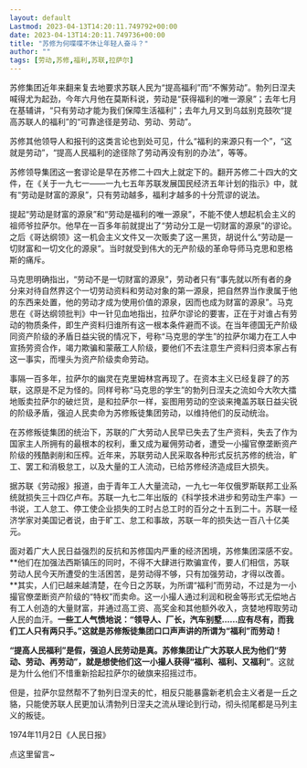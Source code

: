 ```yaml
---
layout: default
Lastmod: 2023-04-13T14:20:11.749792+00:00
date: 2023-04-13T14:20:11.749736+00:00
title: "苏修为何喋喋不休让年轻人奋斗？"
author: ""
tags: [劳动,苏修,福利,苏联,拉萨尔]
---
```


苏修集团近年来翻来复去地要求苏联人民为“提高福利”而“不懈劳动”。勃列日涅夫喊得尤为起劲，今年六月他在莫斯科说，劳动是“获得福利的唯一源泉”；去年七月在基辅讲，“只有劳动才能为我们保障生活福利”；去年九月又到乌兹别克鼓吹“提高苏联人的福利”的“可靠途径是劳动、劳动、劳动”。

苏修其他领导人和报刊的这类言论也到处可见，什么“福利的来源只有一个”，“这就是劳动”，“提高人民福利的途径除了劳动再没有别的办法”，等等。

苏修领导集团这一套谬论是早在苏修二十四大上就定下的。翻开苏修二十四大的文件，在《关于一九七一——一九七五年苏联发展国民经济五年计划的指示》中，就有“劳动是财富的源泉”，只有劳动越多，福利才越多的十分荒谬的说法。

提起“劳动是财富的源泉”和“劳动是福利的唯一源泉”，不能不使人想起机会主义的祖师爷拉萨尔。他早在一百多年前就提出了“劳动分工是一切财富的源泉”的谬论。之后《哥达纲领》这一机会主义文件又一次贩卖了这一黑货，胡说什么“劳动是一切财富和一切文化的源泉”。当时就受到伟大的无产阶级的革命导师马克思和恩格斯的痛斥。

马克思明确指出，“劳动不是一切财富的源泉”，劳动者只有“事先就以所有者的身分来对待自然界这个一切劳动资料和劳动对象的第一源泉，把自然界当作隶属于他的东西来处置，他的劳动才成为使用价值的源泉，因而也成为财富的源泉”。马克思在《哥达纲领批判》中一针见血地指出，拉萨尔谬论的要害，正在于对谁占有劳动的物质条件，即生产资料归谁所有这一根本条件避而不谈。在当年德国无产阶级同资产阶级的矛盾日益尖锐的情况下，号称“马克思的学生”的拉萨尔竭力在工人中宣扬劳资合作，竭力欺骗和蒙蔽工人阶级，要他们不去注意生产资料归资本家占有这一事实，而埋头为资产阶级卖命劳动。

事隔一百多年，拉萨尔的幽灵在克里姆林宫再现了。在资本主义已经复辟了的苏联，这原是不足为怪的。同样号称“马克思的学生”的勃列日涅夫之流如今大吹大擂地贩卖拉萨尔的破烂货，是和拉萨尔一样，妄图用劳动的空谈来掩盖苏联日益尖锐的阶级矛盾，强迫人民卖命为苏修叛徒集团劳动，以维持他们的反动统治。

在苏修叛徒集团的统治下，苏联的广大劳动人民早已失去了生产资料，失去了作为国家主人所拥有的最根本的权利，重又成为雇佣劳动者，遭受一小撮官僚垄断资产阶级的残酷剥削和压榨。近年来，苏联劳动人民采取各种形式反抗苏修的统治，旷工、罢工和消极怠工，以及大量的工人流动，已给苏修经济造成巨大损失。

据苏联《劳动报》报道，由于青年工人大量流动，一九七一年仅俄罗斯联邦工业系统就损失三十四亿卢布。苏联一九七二年出版的《科学技术进步和劳动生产率》一书说，工人怠工、停工使企业损失的工时占总工时的百分之十五到二十。苏联一经济学家对美国记者说，由于旷工、怠工和事故，苏联一年的损失达一百八十亿美元。

面对着广大人民日益强烈的反抗和苏修国内严重的经济困境，苏修集团深感不安。**他们在加强法西斯镇压的同时，不得不大肆进行欺骗宣传，要人们相信，苏联劳动人民今天所遭受的生活困苦，是劳动得不够，只有加强劳动，才得以改善。**其实，人们已越来越清楚，在今日之苏联，为所谓“福利”而劳动，不过是为一小撮官僚垄断资产阶级的“特权”而卖命。这一小撮人通过利润和税金等形式无偿地占有工人创造的大量财富，并通过高工资、高奖金和其他额外收入，贪婪地榨取劳动人民的血汗。**一些工人气愤地说：“领导人、厂长，汽车别墅……应有尽有，而我们工人只有两只手。”这就是苏修叛徒集团口口声声讲的所谓为“福利”而劳动！**

**“提高人民福利”是假，强迫人民劳动是真。苏修集团让广大苏联人民为他们“劳动、劳动、再劳动”，就是想使他们这一小撮人获得“福利、福利、又福利”**。这就是为什么他们不惜重新拾起拉萨尔的破旗来招摇过市。

但是，拉萨尔显然帮不了勃列日涅夫的忙，相反只能暴露新老机会主义者是一丘之貉，只能使苏联人民更加认清勃列日涅夫之流从理论到行动，彻头彻尾都是马列主义的叛徒。

1974年11月2日《人民日报》

点这里留言~

